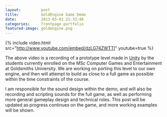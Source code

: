 ```yaml
---
layout:         post
title:          GoldEngine Game Demo
date:           2013-03-01 21:33:48
categories:     frontpage portfolio
featured-image: goldengine.png
---
```

{% include video.html src="http://www.youtube.com/embed/dzLG74ZWTTI" youtube=true %}

The above video is a recording of a prototype level made in [Unity](http://unity3d.com/) by the students currently enrolled on the MSc Computer Games and Entertainment at Goldsmiths University. We are working on porting this level to our own engine, and then will attempt to build as close to a full game as possible within the time constraints of the course.

I am responsible for the sound design within the demo, and will also be recording and scripting sounds for the full game, as well as performing more general gameplay design and technical roles. This post will be updated as progress continues on the game, and more working examples will be shown.
